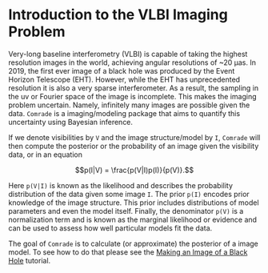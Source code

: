 # Introduction to the VLBI Imaging Problem

Very-long baseline interferometry (VLBI) is capable of taking the highest resolution images in the world, achieving angular resolutions of ~20 μas. In 2019, the first ever image of a black hole was produced by the Event Horizon Telescope (EHT). However, while the EHT has unprecedented resolution it is also a very sparse interferometer. As a result, the sampling in the uv or Fourier space of the image is incomplete. This makes the imaging problem uncertain. Namely, infinitely many images are possible given the data. `Comrade` is a
imaging/modeling package that aims to quantify this uncertainty using
Bayesian inference.

If we denote visibilities by `V` and the image structure/model by `I`, `Comrade` will then compute the posterior or the probability of an image given the visibility data, or in an equation

```math
p(I|V) = \frac{p(V|I)p(I)}{p(V)}.
```

Here ``p(V|I)`` is known as the likelihood and describes the probability distribution of the data given some image `I`. The prior ``p(I)`` encodes prior knowledge of the image structure. This prior includes distributions of model parameters and even the model itself. Finally, the denominator ``p(V)`` is a normalization term and is known as the marginal likelihood or evidence and can be used to assess how well particular models fit the data.

The goal of `Comrade` is to calculate (or approximate) the posterior of a image model. To see how to do that please see the [Making an Image of a Black Hole](@ref) tutorial.
